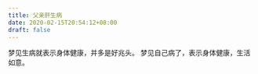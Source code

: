 ```yaml
---
title: 父亲肝生病
date: 2020-02-15T20:54:12+08:00
draft: false
---
```


梦见生病就表示身体健康，并多是好兆头。
梦见自己病了，表示身体健康，生活如意。
